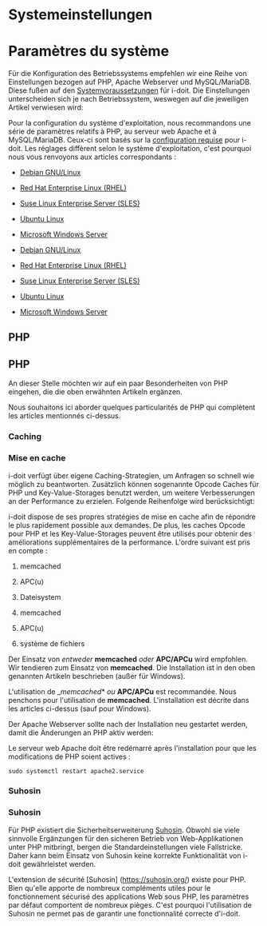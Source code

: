 <!-- TRANSLATED by md-translate -->
# Systemeinstellungen

# Paramètres du système

Für die Konfiguration des Betriebssystems empfehlen wir eine Reihe von Einstellungen bezogen auf PHP, Apache Webserver und MySQL/MariaDB. Diese fußen auf den [Systemvoraussetzungen](../systemvoraussetzungen.md) für i-doit. Die Einstellungen unterscheiden sich je nach Betriebssystem, weswegen auf die jeweiligen Artikel verwiesen wird:

Pour la configuration du système d'exploitation, nous recommandons une série de paramètres relatifs à PHP, au serveur web Apache et à MySQL/MariaDB. Ceux-ci sont basés sur la [configuration requise](../systemvoraussetzung.md) pour i-doit. Les réglages diffèrent selon le système d'exploitation, c'est pourquoi nous vous renvoyons aux articles correspondants :

* [Debian GNU/Linux](debian.md)
* [Red Hat Enterprise Linux (RHEL)](red-hat-enterprise-linux/index.md)
* [Suse Linux Enterprise Server (SLES)](suse-linux-enterprise-server.md)
* [Ubuntu Linux](ubuntu-linux/index.md)
* [Microsoft Windows Server](./microsoft-windows-server/index.md)

* [Debian GNU/Linux](debian.md)
* [Red Hat Enterprise Linux (RHEL)](red-hat-enterprise-linux/index.md)
* [Suse Linux Enterprise Server (SLES)](suse-linux-enterprise-server.md)
* [Ubuntu Linux](ubuntu-linux/index.md)
* [Microsoft Windows Server](./microsoft-windows-server/index.md)

## PHP

## PHP

An dieser Stelle möchten wir auf ein paar Besonderheiten von PHP eingehen, die die oben erwähnten Artikeln ergänzen.

Nous souhaitons ici aborder quelques particularités de PHP qui complètent les articles mentionnés ci-dessus.

### Caching

### Mise en cache

i-doit verfügt über eigene Caching-Strategien, um Anfragen so schnell wie möglich zu beantworten. Zusätzlich können sogenannte Opcode Caches für PHP und Key-Value-Storages benutzt werden, um weitere Verbesserungen an der Performance zu erzielen. Folgende Reihenfolge wird berücksichtigt:

i-doit dispose de ses propres stratégies de mise en cache afin de répondre le plus rapidement possible aux demandes. De plus, les caches Opcode pour PHP et les Key-Value-Storages peuvent être utilisés pour obtenir des améliorations supplémentaires de la performance. L'ordre suivant est pris en compte :

1. memcached
2. APC(u)
3. Dateisystem

1. memcached
2. APC(u)
3. système de fichiers

Der Einsatz von _entweder_ **memcached** _oder_ **APC/APCu** wird empfohlen. Wir tendieren zum Einsatz von **memcached**. Die Installation ist in den oben genannten Artikeln beschrieben (außer für Windows).

L'utilisation de _*memcached** _ou_ **APC/APCu** est recommandée. Nous penchons pour l'utilisation de **memcached**. L'installation est décrite dans les articles ci-dessus (sauf pour Windows).

Der Apache Webserver sollte nach der Installation neu gestartet werden, damit die Änderungen an PHP aktiv werden:

Le serveur web Apache doit être redémarré après l'installation pour que les modifications de PHP soient actives :

```
sudo systemctl restart apache2.service
```

### Suhosin

### Suhosin

Für PHP existiert die Sicherheitserweiterung [Suhosin](https://suhosin.org/). Obwohl sie viele sinnvolle Ergänzungen für den sicheren Betrieb von Web-Applikationen unter PHP mitbringt, bergen die Standardeinstellungen viele Fallstricke. Daher kann beim Einsatz von Suhosin keine korrekte Funktionalität von i-doit gewährleistet werden.

L'extension de sécurité [Suhosin] (https://suhosin.org/) existe pour PHP. Bien qu'elle apporte de nombreux compléments utiles pour le fonctionnement sécurisé des applications Web sous PHP, les paramètres par défaut comportent de nombreux pièges. C'est pourquoi l'utilisation de Suhosin ne permet pas de garantir une fonctionnalité correcte d'i-doit.